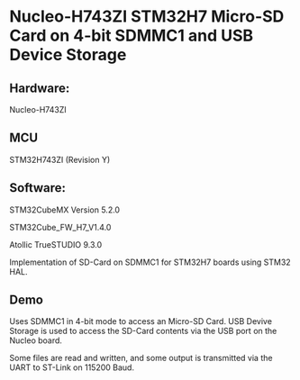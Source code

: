 # Nucleo-H743ZI STM32H7 Micro-SD Card on 4-bit SDMMC1 and USB Device Storage

## Hardware:
Nucleo-H743ZI 

## MCU
STM32H743ZI (Revision Y)

## Software:
STM32CubeMX Version 5.2.0

STM32Cube_FW_H7_V1.4.0

Atollic TrueSTUDIO 9.3.0

Implementation of SD-Card on SDMMC1 for STM32H7 boards using STM32 HAL.

## Demo

Uses SDMMC1 in 4-bit mode to access an Micro-SD Card.
USB Devive Storage is used to access the SD-Card contents via the USB port on the Nucleo board.

Some files are read and written, and some output is transmitted via the UART to ST-Link on 115200 Baud.
